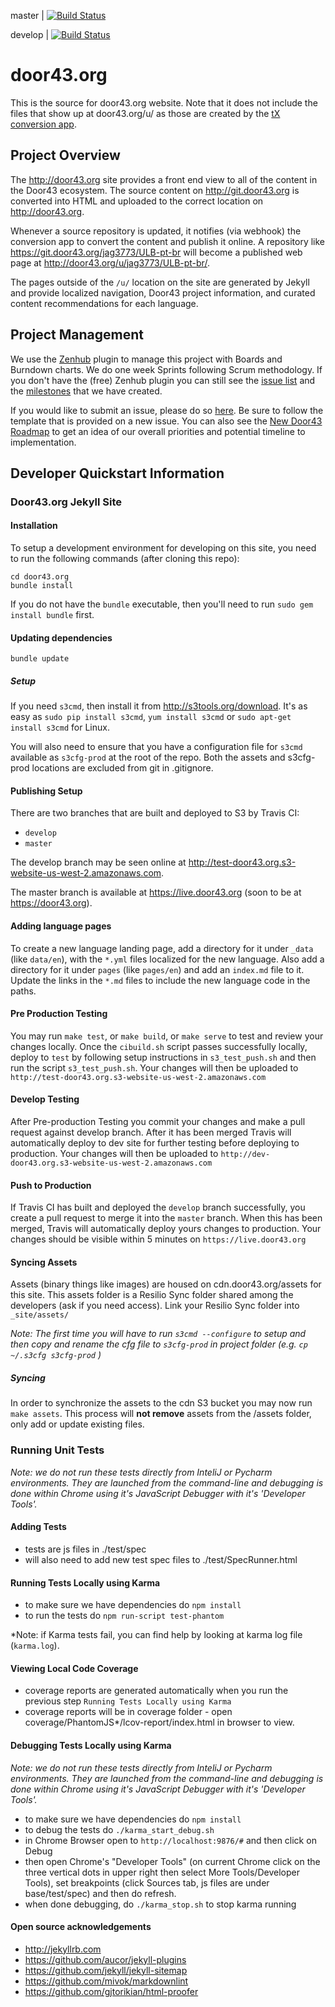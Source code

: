 master | [![Build Status](https://travis-ci.org/unfoldingWord-dev/door43.org.svg?branch=master)](https://travis-ci.org/unfoldingWord-dev/door43.org)

develop | [![Build Status](https://travis-ci.org/unfoldingWord-dev/door43.org.svg?branch=develop)](https://travis-ci.org/unfoldingWord-dev/door43.org)

# door43.org

This is the source for door43.org website.  Note that it does not include the files that show up at door43.org/u/ as those are created by the [tX conversion app](https://github.com/unfoldingWord-dev/door43.org/wiki/tX-Development-Architecture).

## Project Overview

The http://door43.org site provides a front end view to all of the content in the Door43 ecosystem.  The source content on http://git.door43.org is converted into HTML and uploaded to the correct location on http://door43.org.

Whenever a source repository is updated, it notifies (via webhook) the conversion app to convert the content and publish it online.  A repository like https://git.door43.org/jag3773/ULB-pt-br will become a published web page at http://door43.org/u/jag3773/ULB-pt-br/.

The pages outside of the `/u/` location on the site are generated by Jekyll and provide localized navigation, Door43 project information, and curated content recommendations for each language.

## Project Management

We use the [Zenhub](https://www.zenhub.com/) plugin to manage this project with Boards and Burndown charts.  We do one week Sprints following Scrum methodology.  If you don't have the (free) Zenhub plugin you can still see the [issue list](https://github.com/unfoldingWord-dev/door43.org/issues) and the [milestones](https://github.com/unfoldingWord-dev/door43.org/milestones) that we have created.

If you would like to submit an issue,  please do so [here](https://github.com/unfoldingWord-dev/door43.org/issues/new).  Be sure to follow the template that is provided on a new issue.  You can also see the [New Door43 Roadmap](https://github.com/unfoldingWord-dev/door43.org/wiki/New-Door43-Roadmap) to get an idea of our overall priorities and potential timeline to implementation.

## Developer Quickstart Information

### Door43.org Jekyll Site

#### Installation

To setup a development environment for developing on this site, you need to run the following commands (after cloning this repo):

    cd door43.org
    bundle install

If you do not have the `bundle` executable, then you'll need to run `sudo gem install bundle` first.

#### Updating dependencies

    bundle update

##### Setup

If you need `s3cmd`, then install it from http://s3tools.org/download.  It's as easy as `sudo pip install s3cmd`, `yum install s3cmd` or `sudo apt-get install s3cmd` for Linux.

You will also need to ensure that you have a configuration file for `s3cmd` available as `s3cfg-prod` at the root of the repo.  Both the assets and s3cfg-prod locations are excluded from git in .gitignore.


#### Publishing Setup

There are two branches that are built and deployed to S3 by Travis CI:

* `develop`
* `master`

The develop branch may be seen online at http://test-door43.org.s3-website-us-west-2.amazonaws.com.

The master branch is available at https://live.door43.org (soon to be at https://door43.org).

#### Adding language pages

To create a new language landing page, add a directory for it under `_data` (like `data/en`), with the `*.yml` files localized for the new language. Also add a directory for it under `pages` (like `pages/en`) and add an `index.md` file to it. Update the links in the `*.md` files to include the new language code in the paths.

#### Pre Production Testing

You may run `make test`, or `make build`, or `make serve` to test and review your changes locally.  Once the `cibuild.sh` script passes successfully locally, deploy to `test` by following setup instructions in `s3_test_push.sh` and then run the script  `s3_test_push.sh`.  Your changes will then be uploaded to `http://test-door43.org.s3-website-us-west-2.amazonaws.com`

#### Develop Testing

After Pre-production Testing you commit your changes and make a pull request against develop branch.  After it has been merged Travis will automatically deploy to dev site for further testing before deploying to production.  Your changes will then be uploaded to `http://dev-door43.org.s3-website-us-west-2.amazonaws.com`

#### Push to Production

If Travis CI has built and deployed the `develop` branch successfully, you create a pull request to merge it into the `master` branch.  When this has been merged, Travis will automatically deploy yours changes to production.  Your changes should be visible within 5 minutes on `https://live.door43.org`

#### Syncing Assets

Assets (binary things like images) are housed on cdn.door43.org/assets for this site. This assets folder is a Resilio Sync folder shared among the developers (ask if you need access).  Link your Resilio Sync folder into `_site/assets/`

*Note: The first time you will have to run `s3cmd --configure` to setup and then copy and rename the cfg file to `s3cfg-prod` in project folder (e.g. `cp ~/.s3cfg s3cfg-prod` )*

##### Syncing

In order to synchronize the assets to the cdn S3 bucket you may now run `make assets`.  This process will **not remove** assets from the /assets folder, only add or update existing files.

### Running Unit Tests
*Note: we do not run these tests directly from InteliJ or Pycharm environments.  They are launched from the command-line and debugging is done within Chrome using it's JavaScript Debugger with it's 'Developer Tools'.*

#### Adding Tests
- tests are js files in ./test/spec
- will also need to add new test spec files to ./test/SpecRunner.html

#### Running Tests Locally using Karma
- to make sure we have dependencies do `npm install`
- to run the tests do `npm run-script test-phantom`

*Note: if Karma tests fail, you can find help by looking at karma log file (`karma.log`).

#### Viewing Local Code Coverage
- coverage reports are generated automatically when you run the previous step `Running Tests Locally using Karma`
- coverage reports will be in coverage folder - open coverage/PhantomJS*/lcov-report/index.html in browser to view.

#### Debugging Tests Locally using Karma
*Note: we do not run these tests directly from InteliJ or Pycharm environments.  They are launched from the command-line and debugging is done within Chrome using it's JavaScript Debugger with it's 'Developer Tools'.*
- to make sure we have dependencies do `npm install`
- to debug the tests do `./karma_start_debug.sh`
- in Chrome Browser open to `http://localhost:9876/#` and then click on Debug
- then open Chrome's "Developer Tools" (on current Chrome click on the three vertical dots in upper right then select More Tools/Developer Tools), set breakpoints (click Sources tab, js files are under base/test/spec) and then do refresh.
- when done debugging, do `./karma_stop.sh` to stop karma running

#### Open source acknowledgements

* http://jekyllrb.com
* https://github.com/aucor/jekyll-plugins
* https://github.com/jekyll/jekyll-sitemap
* https://github.com/mivok/markdownlint
* https://github.com/gjtorikian/html-proofer
